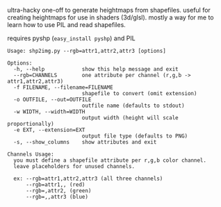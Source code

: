 ultra-hacky one-off to generate heightmaps from shapefiles. useful for creating
heightmaps for use in shaders (3d/glsl). mostly a way for me to learn how to use 
PIL and read shapefiles.

requires pyshp (`easy_install pyshp`) and PIL

    Usage: shp2img.py --rgb=attr1,attr2,attr3 [options]

    Options:
      -h, --help            show this help message and exit
      --rgb=CHANNELS        one attribute per channel (r,g,b -> attr1,attr2,attr3)
      -f FILENAME, --filename=FILENAME
                            shapefile to convert (omit extension)
      -o OUTFILE, --out=OUTFILE
                            outfile name (defaults to stdout)
      -w WIDTH, --width=WIDTH
                            output width (height will scale proportionally)
      -e EXT, --extension=EXT
                            output file type (defaults to PNG)
      -s, --show_columns    show attributes and exit

    Channels Usage:
      you must define a shapefile attribute per r,g,b color channel.
      leave placeholders for unused channels.

      ex: --rgb=attr1,attr2,attr3 (all three channels)
          --rgb=attr1,, (red)
          --rgb=,attr2, (green)
          --rgb=,,attr3 (blue)
